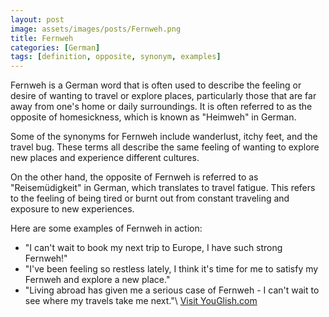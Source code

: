 ```yaml
---
layout: post
image: assets/images/posts/Fernweh.png
title: Fernweh
categories: [German]
tags: [definition, opposite, synonym, examples]
---
```


Fernweh is a German word that is often used to describe the feeling or desire of wanting to travel or explore places, particularly those that are far away from one's home or daily surroundings. It is often referred to as the opposite of homesickness, which is known as "Heimweh" in German.

Some of the synonyms for Fernweh include wanderlust, itchy feet, and the travel bug. These terms all describe the same feeling of wanting to explore new places and experience different cultures.

On the other hand, the opposite of Fernweh is referred to as "Reisemüdigkeit" in German, which translates to travel fatigue. This refers to the feeling of being tired or burnt out from constant traveling and exposure to new experiences.

Here are some examples of Fernweh in action:

- "I can't wait to book my next trip to Europe, I have such strong Fernweh!"
- "I've been feeling so restless lately, I think it's time for me to satisfy my Fernweh and explore a new place."
- "Living abroad has given me a serious case of Fernweh - I can't wait to see where my travels take me next."\ <a id="yg-widget-0" class="youglish-widget" data-query="Fernweh" data-lang="german" data-components="8412" data-auto-start="0" data-bkg-color="theme_light" data-title="How%20to%20pronounce%20Fernweh%20in%20German"  rel="nofollow" href="https://youglish.com">Visit YouGlish.com</a><script async src="https://youglish.com/public/emb/widget.js" charset="utf-8"></script>